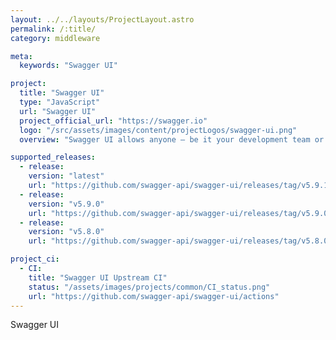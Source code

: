 ```yaml
---
layout: ../../layouts/ProjectLayout.astro
permalink: /:title/
category: middleware

meta:
  keywords: "Swagger UI"

project:
  title: "Swagger UI"
  type: "JavaScript"
  url: "Swagger UI"
  project_official_url: "https://swagger.io"
  logo: "/src/assets/images/content/projectLogos/swagger-ui.png"
  overview: "Swagger UI allows anyone — be it your development team or your end consumers — to visualize and interact with the API’s resources without having any of the implementation logic in place. It’s automatically generated from your OpenAPI (formerly known as Swagger) Specification, with the visual documentation making it easy for back end implementation and client side consumption."

supported_releases:
  - release:
    version: "latest"
    url: "https://github.com/swagger-api/swagger-ui/releases/tag/v5.9.1"
  - release:
    version: "v5.9.0"
    url: "https://github.com/swagger-api/swagger-ui/releases/tag/v5.9.0"
  - release:
    version: "v5.8.0"
    url: "https://github.com/swagger-api/swagger-ui/releases/tag/v5.8.0"

project_ci:
  - CI:
    title: "Swagger UI Upstream CI"
    status: "/assets/images/projects/common/CI_status.png"
    url: "https://github.com/swagger-api/swagger-ui/actions"
---
```


<p>Swagger UI</p>
